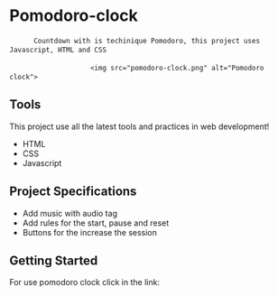  #                                    Pomodoro-clock

          Countdown with is techinique Pomodoro, this project uses Javascript, HTML and CSS

                        <img src="pomodoro-clock.png" alt="Pomodoro clock">


## Tools
  This project use all the latest tools and practices in web development!

  - HTML
  - CSS
  - Javascript

## Project Specifications
  - Add music with audio tag
  - Add rules for the start, pause and reset
  - Buttons for the increase the session

## Getting Started 
  For use pomodoro clock click in the link: